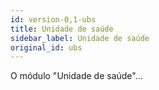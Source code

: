 ```yaml
---
id: version-0,1-ubs
title: Unidade de saúde
sidebar_label: Unidade de saúde
original_id: ubs
---
```


O módulo "Unidade de saúde"...
